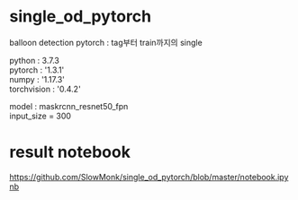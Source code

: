 # single_od_pytorch
balloon detection pytorch : tag부터 train까지의 single 


python : 3.7.3  
pytorch : '1.3.1'  
numpy : '1.17.3'  
torchvision : '0.4.2'  

model : maskrcnn_resnet50_fpn  
input_size = 300  



# result notebook  
https://github.com/SlowMonk/single_od_pytorch/blob/master/notebook.ipynb


